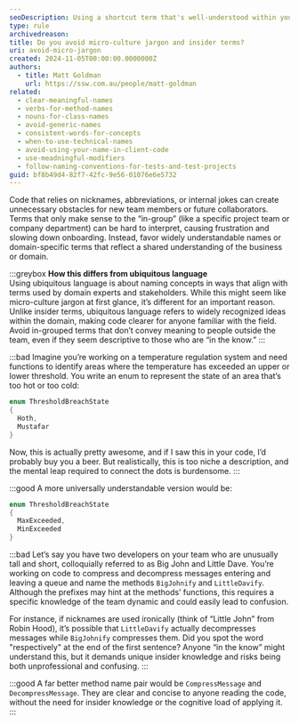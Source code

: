 ```yaml
---
seoDescription: Using a shortcut term that's well-understood within your team can seem like a powerful heuristic, but it requires specific insider knowledge that's at risk of being lost.
type: rule
archivedreason:
title: Do you avoid micro-culture jargon and insider terms?
uri: avoid-micro-jargon
created: 2024-11-05T00:00:00.0000000Z
authors:
  - title: Matt Goldman
    url: https://ssw.com.au/people/matt-goldman
related:
  - clear-meaningful-names
  - verbs-for-method-names
  - nouns-for-class-names
  - avoid-generic-names
  - consistent-words-for-concepts
  - when-to-use-technical-names
  - avoid-using-your-name-in-client-code
  - use-meadningful-modifiers
  - follow-naming-conventions-for-tests-and-test-projects
guid: bf8b49d4-82f7-42fc-9e56-01076e6e5732
---
```


Code that relies on nicknames, abbreviations, or internal jokes can create unnecessary obstacles for new team members or future collaborators. Terms that only make sense to the “in-group” (like a specific project team or company department) can be hard to interpret, causing frustration and slowing down onboarding. Instead, favor widely understandable names or domain-specific terms that reflect a shared understanding of the business or domain.


<!--endintro-->

:::greybox
**How this differs from ubiquitous language**    
Using ubiquitous language is about naming concepts in ways that align with terms used by domain experts and stakeholders. While this might seem like micro-culture jargon at first glance, it’s different for an important reason. Unlike insider terms, ubiquitous language refers to widely recognized ideas within the domain, making code clearer for anyone familiar with the field. Avoid in-grouped terms that don’t convey meaning to people outside the team, even if they seem descriptive to those who are “in the know.”
:::

:::bad
Imagine you’re working on a temperature regulation system and need functions to identify areas where the temperature has exceeded an upper or lower threshold. You write an enum to represent the state of an area that’s too hot or too cold:
```csharp
enum ThresholdBreachState
{
  Hoth,
  Mustafar
}
```
Now, this is actually pretty awesome, and if I saw this in your code, I’d probably buy you a beer. But realistically, this is too niche a description, and the mental leap required to connect the dots is burdensome.
:::

:::good
A more universally understandable version would be:
```csharp
enum ThresholdBreachState
{
  MaxExceeded,
  MinExceeded
}
```

:::bad
Let’s say you have two developers on your team who are unusually tall and short, colloquially referred to as Big John and Little Dave. You’re working on code to compress and decompress messages entering and leaving a queue and name the methods `BigJohnify` and `LittleDavify`. Although the prefixes may hint at the methods’ functions, this requires a specific knowledge of the team dynamic and could easily lead to confusion.

For instance, if nicknames are used ironically (think of “Little John” from Robin Hood), it’s possible that `LittleDavify` actually decompresses messages while `BigJohnify` compresses them. Did you spot the word "respectively" at the end of the first sentence? Anyone “in the know” might understand this, but it demands unique insider knowledge and risks being both unprofessional and confusing.
:::

:::good
A far better method name pair would be `CompressMessage` and `DecompressMessage`. They are clear and concise to anyone reading the code, without the need for insider knowledge or the cognitive load of applying it.
:::
